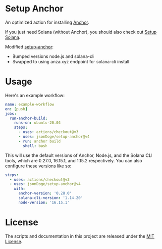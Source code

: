 # Setup Anchor

An optimized action for installing [Anchor](https://www.anchor-lang.com/).

If you just need Solana (without Anchor), you should also check out [Setup Solana](https://github.com/metaDAOproject/setup-solana).

Modified [setup-anchor](https://github.com/metaDAOproject/setup-anchor):
- Bumped versions node.js and solana-cli
- Swapped to using anza.xyz endpoint for solana-cli install

# Usage

Here's an example workflow:

```yaml
name: example-workflow
on: [push]
jobs:
  run-anchor-build:
    runs-on: ubuntu-20.04
    steps:
      - uses: actions/checkout@v3
      - uses: jsonDoge/setup-anchor@v4
      - run: anchor build
        shell: bash
```

This will use the default versions of Anchor, Node.js, and the Solana CLI tools, which are 0.27.0, 16.15.1, and 1.15.2 respectively. You can also configure these versions like so:

```yaml
steps:
  - uses: actions/checkout@v3
  - uses: jsonDoge/setup-anchor@v4
    with: 
      anchor-version: '0.28.0' 
      solana-cli-version: '1.14.20'
      node-version: '16.15.1'
```

# License

The scripts and documentation in this project are released under the [MIT License](LICENSE).
